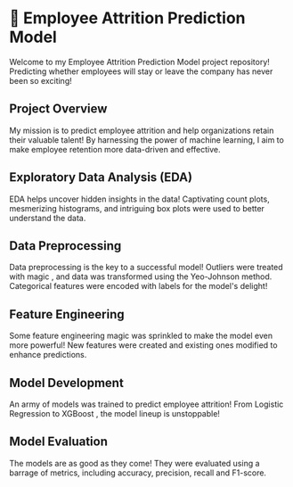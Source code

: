 # 🚀 Employee Attrition Prediction Model 

Welcome to my Employee Attrition Prediction Model project repository! Predicting whether employees will stay or leave the company has never been so exciting! 

##  Project Overview

My mission is to predict employee attrition and help organizations retain their valuable talent! By harnessing the power of machine learning, I aim to make employee retention more data-driven and effective.

##  Exploratory Data Analysis (EDA)

EDA helps uncover hidden insights in the data! Captivating count plots, mesmerizing histograms, and intriguing box plots were used to better understand the data. 

##  Data Preprocessing

Data preprocessing is the key to a successful model! Outliers were treated with magic , and data was transformed using the Yeo-Johnson method. Categorical features were encoded with labels for the model's delight! 

##  Feature Engineering

Some feature engineering magic was sprinkled to make the model even more powerful!  New features were created and existing ones modified to enhance predictions.

##  Model Development

An army of models was trained to predict employee attrition! From Logistic Regression  to XGBoost , the model lineup is unstoppable!

##  Model Evaluation

The models are as good as they come! They were evaluated using a barrage of metrics, including accuracy, precision, recall and F1-score.



